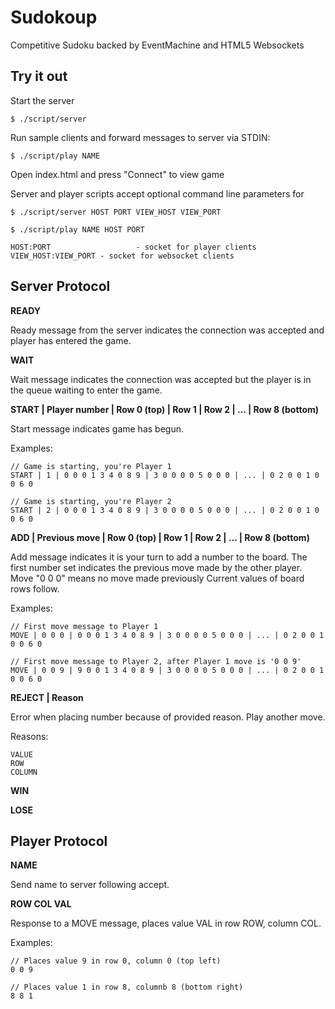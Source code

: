 # Sudokoup #

Competitive Sudoku backed by EventMachine and HTML5 Websockets

## Try it out ##

Start the server

	$ ./script/server

Run sample clients and forward messages to server via STDIN:

	$ ./script/play NAME

Open index.html and press "Connect" to view game

Server and player scripts accept optional command line parameters for

	$ ./script/server HOST PORT VIEW_HOST VIEW_PORT

	$ ./script/play NAME HOST PORT

	HOST:PORT 					- socket for player clients
	VIEW_HOST:VIEW_PORT - socket for websocket clients

## Server Protocol ##

**READY**

Ready message from the server indicates the connection was accepted and player has entered the game.

**WAIT**

Wait message indicates the connection was accepted but the player is in the queue waiting to enter the game.

**START | Player number | Row 0 (top) | Row 1 | Row 2 | ... | Row 8 (bottom)**

Start message indicates game has begun.

Examples:

	// Game is starting, you're Player 1
	START | 1 | 0 0 0 1 3 4 0 8 9 | 3 0 0 0 0 5 0 0 0 | ... | 0 2 0 0 1 0 0 6 0

	// Game is starting, you're Player 2
	START | 2 | 0 0 0 1 3 4 0 8 9 | 3 0 0 0 0 5 0 0 0 | ... | 0 2 0 0 1 0 0 6 0

**ADD | Previous move | Row 0 (top) | Row 1 | Row 2 | ... | Row 8 (bottom)**

Add message indicates it is your turn to add a number to the board. The first number set indicates the previous move made by the other player. Move "0 0 0" means no move made previously Current values of board rows follow.

Examples:

	// First move message to Player 1
	MOVE | 0 0 0 | 0 0 0 1 3 4 0 8 9 | 3 0 0 0 0 5 0 0 0 | ... | 0 2 0 0 1 0 0 6 0

	// First move message to Player 2, after Player 1 move is '0 0 9'
	MOVE | 0 0 9 | 9 0 0 1 3 4 0 8 9 | 3 0 0 0 0 5 0 0 0 | ... | 0 2 0 0 1 0 0 6 0

**REJECT | Reason**

Error when placing number because of provided reason. Play another move.

Reasons:

	VALUE
	ROW
	COLUMN

**WIN**

**LOSE**

## Player Protocol ##

**NAME**

Send name to server following accept.

**ROW COL VAL**

Response to a MOVE message, places value VAL in row ROW, column COL.

Examples:

	// Places value 9 in row 0, column 0 (top left)
	0 0 9

	// Places value 1 in row 8, columnb 8 (bottom right)
	8 8 1